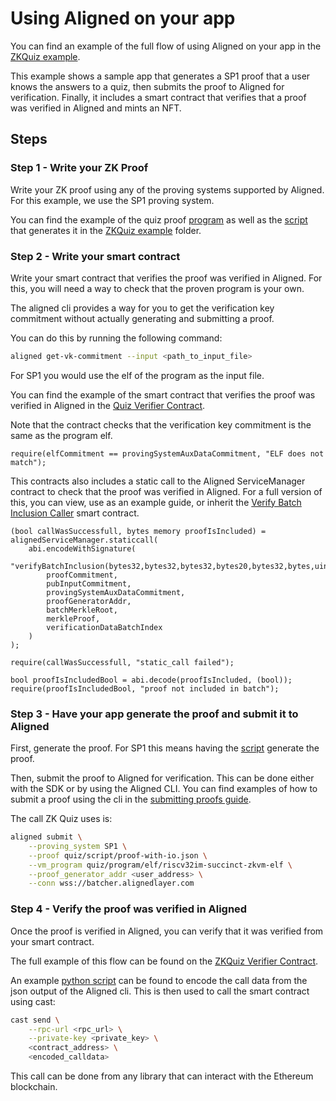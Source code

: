 # Using Aligned on your app

You can find an example of the full flow of using Aligned on your app 
in the [ZKQuiz example](../../examples/zkquiz). 

This example shows a sample app that generates a SP1 proof 
that a user knows the answers to a quiz, then submits the proof 
to Aligned for verification. 
Finally, it includes a smart contract that verifies that a proof 
was verified in Aligned and mints an NFT.

## Steps

### Step 1 - Write your ZK Proof

Write your ZK proof using any of the proving systems supported by Aligned.
For this example, we use the SP1 proving system.

You can find the example of the quiz proof [program](../../examples/zkquiz/quiz/program/src/main.rs) 
as well as the [script](../../examples/zkquiz/quiz/script/src/main.rs) 
that generates it in the [ZKQuiz example](../../examples/zkquiz) folder.

### Step 2 - Write your smart contract

Write your smart contract that verifies the proof was verified in Aligned.
For this, you will need a way to check that the proven program is your own.

The aligned cli provides a way for you to get the verification key commitment 
without actually generating and submitting a proof.

You can do this by running the following command:

```bash
aligned get-vk-commitment --input <path_to_input_file>
```

For SP1 you would use the elf of the program as the input file.

You can find the example of the smart contract that verifies the proof was verified in Aligned
in the [Quiz Verifier Contract](../../examples/zkquiz/contracts/src/VerifierContract.sol).

Note that the contract checks that the verification key commitment is the same as the program elf.
```solidity
require(elfCommitment == provingSystemAuxDataCommitment, "ELF does not match");
```

This contracts also includes a static call to the Aligned ServiceManager contract 
to check that the proof was verified in Aligned. For a full version of this, you can view, use as an example guide, or inherit the [Verify Batch Inclusion Caller](../../examples/verify/src/VerifyBatchInclusionCaller.sol) smart contract.

```solidity
(bool callWasSuccessfull, bytes memory proofIsIncluded) = alignedServiceManager.staticcall(
    abi.encodeWithSignature(
        "verifyBatchInclusion(bytes32,bytes32,bytes32,bytes20,bytes32,bytes,uint256)",
        proofCommitment,
        pubInputCommitment,
        provingSystemAuxDataCommitment,
        proofGeneratorAddr,
        batchMerkleRoot,
        merkleProof,
        verificationDataBatchIndex
    )
);

require(callWasSuccessfull, "static_call failed");

bool proofIsIncludedBool = abi.decode(proofIsIncluded, (bool));
require(proofIsIncludedBool, "proof not included in batch");
```

### Step 3 - Have your app generate the proof and submit it to Aligned

First, generate the proof. 
For SP1 this means having the [script](../../examples/zkquiz/quiz/script/src/main.rs)
generate the proof.

Then, submit the proof to Aligned for verification. 
This can be done either with the SDK or by using the Aligned CLI.
You can find examples of how to submit a proof using the cli 
in the [submitting proofs guide](../user_guides/0_submitting_proofs.md).

The call ZK Quiz uses is:
```bash
aligned submit \
    --proving_system SP1 \
    --proof quiz/script/proof-with-io.json \
    --vm_program quiz/program/elf/riscv32im-succinct-zkvm-elf \
    --proof_generator_addr <user_address> \
    --conn wss://batcher.alignedlayer.com
```

### Step 4 - Verify the proof was verified in Aligned

Once the proof is verified in Aligned, 
you can verify that it was verified from your smart contract.

The full example of this flow can be found on the [ZKQuiz Verifier Contract](../../examples/zkquiz/contracts/src/VerifierContract.sol).

An example [python script](../../examples/zkquiz/encode_verification_data.py) can be found 
to encode the call data from the json output of the Aligned cli. 
This is then used to call the smart contract using cast:

```bash
cast send \
    --rpc-url <rpc_url> \
    --private-key <private_key> \
    <contract_address> \
    <encoded_calldata>
```

This call can be done from any library that can interact with the Ethereum blockchain.

